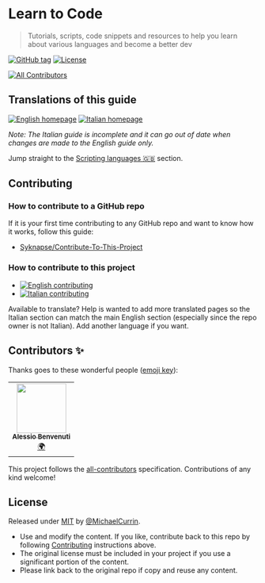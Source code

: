 # Learn to Code
> Tutorials, scripts, code snippets and resources to help you learn about various languages and become a better dev

[![GitHub tag](https://img.shields.io/github/tag/MichaelCurrin/learn-to-code.svg)](https://GitHub.com/MichaelCurrin/learn-to-code/tags/)
[![License](https://img.shields.io/badge/License-MIT-blue.svg)](#license)
<!-- ALL-CONTRIBUTORS-BADGE:START - Do not remove or modify this section -->
[![All Contributors](https://img.shields.io/badge/all_contributors-1-orange.svg?style=flat-square)](#contributors-)
<!-- ALL-CONTRIBUTORS-BADGE:END -->


## Translations of this guide

[![English homepage](https://img.shields.io/badge/English-2ea44f?style=for-the-badge)](/en/)
[![Italian homepage](https://img.shields.io/badge/Italian-2ea44f?style=for-the-badge)](/it/)

_Note: The Italian guide is incomplete and it can go out of date when changes are made to the English guide only._

Jump straight to the [Scripting languages :gb:](/en/topics/scripting_languages/) section.


## Contributing

### How to contribute to a GitHub repo

If it is your first time contributing to any GitHub repo and want to know how it works, follow this guide:

- [Syknapse/Contribute-To-This-Project](https://github.com/Syknapse/Contribute-To-This-Project)

### How to contribute to this project

- [![English contributing](https://img.shields.io/badge/English-blue?style=for-the-badge)](/en/contributing.md)
- [![Italian contributing](https://img.shields.io/badge/Italian-blue?style=for-the-badge)](/it/contributing.md)

Available to translate? Help is wanted to add more translated pages so the Italian section can match the main English section (especially since the repo owner is not Italian). Add another language if you want.


## Contributors ✨

Thanks goes to these wonderful people ([emoji key](https://allcontributors.org/docs/en/emoji-key)):

<!-- ALL-CONTRIBUTORS-LIST:START - Do not remove or modify this section -->
<!-- prettier-ignore-start -->
<!-- markdownlint-disable -->
<table>
  <tr>
    <td align="center"><a href="https://github.com/alessiobenvenuti"><img src="https://avatars2.githubusercontent.com/u/63036268?v=4?s=100" width="100px;" alt=""/><br /><sub><b>Alessio Benvenuti</b></sub></a><br /><a href="#translation-alessiobenvenuti" title="Translation">🌍</a></td>
  </tr>
</table>

<!-- markdownlint-restore -->
<!-- prettier-ignore-end -->

<!-- ALL-CONTRIBUTORS-LIST:END -->

This project follows the [all-contributors](https://github.com/all-contributors/all-contributors) specification. Contributions of any kind welcome!


## License

Released under [MIT](/LICENSE) by [@MichaelCurrin](https://github.com/MichaelCurrin).

- Use and modify the content. If you like, contribute back to this repo by following [Contributing](#contributing) instructions above.
- The original license must be included in your project if you use a significant portion of the content.
- Please link back to the original repo if copy and reuse any content.
